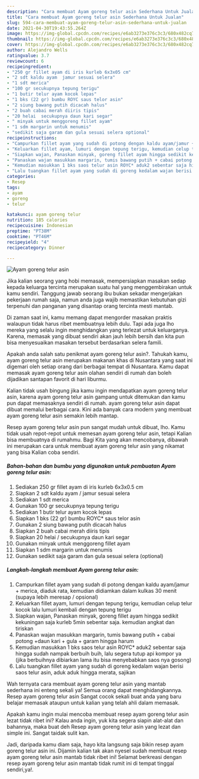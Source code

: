 ```yaml
---
description: "Cara membuat Ayam goreng telur asin Sederhana Untuk Jualan"
title: "Cara membuat Ayam goreng telur asin Sederhana Untuk Jualan"
slug: 594-cara-membuat-ayam-goreng-telur-asin-sederhana-untuk-jualan
date: 2021-04-30T19:43:55.264Z
image: https://img-global.cpcdn.com/recipes/e6ab3273e376c3c3/680x482cq70/ayam-goreng-telur-asin-foto-resep-utama.jpg
thumbnail: https://img-global.cpcdn.com/recipes/e6ab3273e376c3c3/680x482cq70/ayam-goreng-telur-asin-foto-resep-utama.jpg
cover: https://img-global.cpcdn.com/recipes/e6ab3273e376c3c3/680x482cq70/ayam-goreng-telur-asin-foto-resep-utama.jpg
author: Alejandro Wells
ratingvalue: 3.7
reviewcount: 6
recipeingredient:
- "250 gr fillet ayam di iris kurleb 6x3x05 cm"
- "2 sdt kaldu ayam  jamur sesuai selera"
- "1 sdt merica"
- "100 gr secukupnya tepung terigu"
- "1 butir telur ayam kocok lepas"
- "1 bks (22 gr) bumbu ROYC saus telor asin"
- "2 siung bawang putih dicacah halus"
- "2 buah cabai merah diiris tipis"
- "20 helai  secukupnya daun kari segar"
- " minyak untuk menggoreng fillet ayam"
- "1 sdm margarin untuk menumis"
- "sedikit saja garam dan gula sesuai selera optional"
recipeinstructions:
- "Campurkan fillet ayam yang sudah di potong dengan kaldu ayam/jamur + merica, diaduk rata, kemudian didiamkan dalam kulkas 30 menit (supaya lebih meresap / opsional)"
- "Keluarkan fillet ayam, lumuri dengan tepung terigu, kemudian celup telur kocok lalu lumuri kembali dengan tepung terigu"
- "Siapkan wajan, Panaskan minyak, goreng fillet ayam hingga sedikit kekuningan saja kurleb 5min sebentar saja. kemudian angkat dan tiriskan"
- "Panaskan wajan masukkan margarin, tumis bawang putih + cabai potong +daun kari + gula + garam hingga harum"
- "Kemudian masukkan 1 bks saos telur asin ROYC* aduk2 sebentar saja hingga sudah nampak berbuih buih, lalu segera tutup api kompor ya (jika berbuihnya dibiarkan lama itu bisa menyebabkan saos nya gosong)"
- "Lalu tuangkan fillet ayam yang sudah di goreng kedalam wajan berisi saos telur asin, aduk aduk hingga merata, sajikan"
categories:
- Resep
tags:
- ayam
- goreng
- telur

katakunci: ayam goreng telur 
nutrition: 185 calories
recipecuisine: Indonesian
preptime: "PT38M"
cooktime: "PT46M"
recipeyield: "4"
recipecategory: Dinner

---
```



![Ayam goreng telur asin](https://img-global.cpcdn.com/recipes/e6ab3273e376c3c3/680x482cq70/ayam-goreng-telur-asin-foto-resep-utama.jpg)

Jika kalian seorang yang hobi memasak, mempersiapkan masakan sedap kepada keluarga tercinta merupakan suatu hal yang menggembirakan untuk kamu sendiri. Tanggung jawab seorang ibu bukan sekadar mengerjakan pekerjaan rumah saja, namun anda juga wajib memastikan kebutuhan gizi terpenuhi dan panganan yang disantap orang tercinta mesti mantab.

Di zaman  saat ini, kamu memang dapat mengorder masakan praktis walaupun tidak harus ribet membuatnya lebih dulu. Tapi ada juga lho mereka yang selalu ingin menghidangkan yang terlezat untuk keluarganya. Karena, memasak yang dibuat sendiri akan jauh lebih bersih dan kita pun bisa menyesuaikan masakan tersebut berdasarkan selera famili. 



Apakah anda salah satu penikmat ayam goreng telur asin?. Tahukah kamu, ayam goreng telur asin merupakan makanan khas di Nusantara yang saat ini digemari oleh setiap orang dari berbagai tempat di Nusantara. Kamu dapat memasak ayam goreng telur asin olahan sendiri di rumah dan boleh dijadikan santapan favorit di hari liburmu.

Kalian tidak usah bingung jika kamu ingin mendapatkan ayam goreng telur asin, karena ayam goreng telur asin gampang untuk ditemukan dan kamu pun dapat memasaknya sendiri di rumah. ayam goreng telur asin dapat dibuat memalui berbagai cara. Kini ada banyak cara modern yang membuat ayam goreng telur asin semakin lebih mantap.

Resep ayam goreng telur asin pun sangat mudah untuk dibuat, lho. Kamu tidak usah repot-repot untuk memesan ayam goreng telur asin, tetapi Kalian bisa membuatnya di rumahmu. Bagi Kita yang akan mencobanya, dibawah ini merupakan cara untuk membuat ayam goreng telur asin yang nikamat yang bisa Kalian coba sendiri.

<!--inarticleads1-->

##### Bahan-bahan dan bumbu yang digunakan untuk pembuatan Ayam goreng telur asin:

1. Sediakan 250 gr fillet ayam di iris kurleb 6x3x0.5 cm
1. Siapkan 2 sdt kaldu ayam / jamur sesuai selera
1. Sediakan 1 sdt merica
1. Gunakan 100 gr secukupnya tepung terigu
1. Sediakan 1 butir telur ayam kocok lepas
1. Siapkan 1 bks (22 gr) bumbu ROYC* saus telor asin
1. Gunakan 2 siung bawang putih dicacah halus
1. Siapkan 2 buah cabai merah diiris tipis
1. Siapkan 20 helai / secukupnya daun kari segar
1. Gunakan  minyak untuk menggoreng fillet ayam
1. Siapkan 1 sdm margarin untuk menumis
1. Gunakan sedikit saja garam dan gula sesuai selera (optional)




<!--inarticleads2-->

##### Langkah-langkah membuat Ayam goreng telur asin:

1. Campurkan fillet ayam yang sudah di potong dengan kaldu ayam/jamur + merica, diaduk rata, kemudian didiamkan dalam kulkas 30 menit (supaya lebih meresap / opsional)
1. Keluarkan fillet ayam, lumuri dengan tepung terigu, kemudian celup telur kocok lalu lumuri kembali dengan tepung terigu
1. Siapkan wajan, Panaskan minyak, goreng fillet ayam hingga sedikit kekuningan saja kurleb 5min sebentar saja. kemudian angkat dan tiriskan
1. Panaskan wajan masukkan margarin, tumis bawang putih + cabai potong +daun kari + gula + garam hingga harum
1. Kemudian masukkan 1 bks saos telur asin ROYC* aduk2 sebentar saja hingga sudah nampak berbuih buih, lalu segera tutup api kompor ya (jika berbuihnya dibiarkan lama itu bisa menyebabkan saos nya gosong)
1. Lalu tuangkan fillet ayam yang sudah di goreng kedalam wajan berisi saos telur asin, aduk aduk hingga merata, sajikan




Wah ternyata cara membuat ayam goreng telur asin yang mantab sederhana ini enteng sekali ya! Semua orang dapat menghidangkannya. Resep ayam goreng telur asin Sangat cocok sekali buat anda yang baru belajar memasak ataupun untuk kalian yang telah ahli dalam memasak.

Apakah kamu ingin mulai mencoba membuat resep ayam goreng telur asin lezat tidak ribet ini? Kalau anda ingin, yuk kita segera siapin alat-alat dan bahannya, maka buat deh Resep ayam goreng telur asin yang lezat dan simple ini. Sangat taidak sulit kan. 

Jadi, daripada kamu diam saja, hayo kita langsung saja bikin resep ayam goreng telur asin ini. Dijamin kalian tak akan nyesel sudah membuat resep ayam goreng telur asin mantab tidak ribet ini! Selamat berkreasi dengan resep ayam goreng telur asin mantab tidak rumit ini di tempat tinggal sendiri,ya!.

